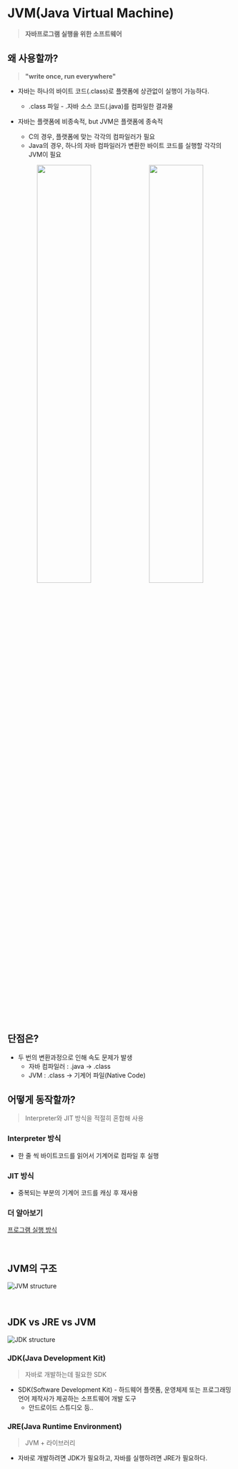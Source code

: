 # JVM(Java Virtual Machine)

> **자바프로그램 실행을 위한 소프트웨어**

## 왜 사용할까?
> **"write once, run everywhere"**
- 자바는 하나의 바이트 코드(.class)로 플랫폼에 상관없이 실행이 가능하다.
    - .class 파일 - .자바 소스 코드(.java)를 컴파일한 결과물

- 자바는 플랫폼에 비종속적, but JVM은 플랫폼에 종속적
    - C의 경우, 플랫폼에 맞는 각각의 컴파일러가 필요
    - Java의 경우, 하나의 자바 컴파일러가 변환한 바이트 코드를 실행할 각각의 JVM이 필요

<p align="center" width="100%">
    <img src="https://github.com/ppobbi-study/CS_Study_Hub/blob/geon/SelfStudy/%EB%82%98%EA%B1%B4/Java/img/compile_c.png" width="49%">
    <img src="https://github.com/ppobbi-study/CS_Study_Hub/blob/geon/SelfStudy/%EB%82%98%EA%B1%B4/Java/img/compile_java.png" width="49%">
</p>

## 단점은?
- 두 번의 변환과정으로 인해 속도 문제가 발생
    - 자바 컴파일러 : .java -> .class
    - JVM : .class -> 기계어 파일(Native Code)

## 어떻게 동작할까?
> Interpreter와 JIT 방식을 적절히 혼합해 사용

### Interpreter 방식
-  한 줄 씩 바이트코드를 읽어서 기계어로 컴파일 후 실행

### JIT 방식
- 중복되는 부분의 기계어 코드를 캐싱 후 재사용

### 더 알아보기
[프로그램 실행 방식](https://github.com/ppobbi-study/CS_Study_Hub/blob/geon/SelfStudy/%EB%82%98%EA%B1%B4/Java/ProgrammingBase/program_structure.md)

<br>

## JVM의 구조
![JVM structure](https://github.com/ppobbi-study/CS_Study_Hub/blob/geon/SelfStudy/%EB%82%98%EA%B1%B4/Java/img/JVM_structure.png)

<br>

## JDK vs JRE vs JVM
![JDK structure](https://github.com/ppobbi-study/CS_Study_Hub/blob/geon/SelfStudy/%EB%82%98%EA%B1%B4/Java/img/JDK_structure.png)

### JDK(Java Development Kit)
> 자바로 개발하는데 필요한 SDK
- SDK(Software Development Kit) - 하드웨어 플랫폼, 운영체제 또는 프로그래밍 언어 제작사가 제공하는 소프트웨어 개발 도구
    - 안드로이드 스튜디오 등..

### JRE(Java Runtime Environment)
> JVM + 라이브러리
- 자바로 개발하려면 JDK가 필요하고, 자바를 실행하려면 JRE가 필요하다.
